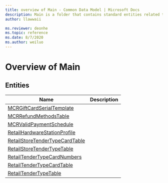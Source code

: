 ```yaml
---
title: overview of Main - Common Data Model | Microsoft Docs
description: Main is a folder that contains standard entities related to the Common Data Model.
author: llawwaii

ms.reviewer: deonhe
ms.topic: reference
ms.date: 8/7/2020
ms.author: weiluo
---
```


# Overview of Main


## Entities

|Name|Description|
|---|---|
|[MCRGiftCardSerialTemplate](MCRGiftCardSerialTemplate.md)||
|[MCRRefundMethodsTable](MCRRefundMethodsTable.md)||
|[MCRValidPaymentSchedule](MCRValidPaymentSchedule.md)||
|[RetailHardwareStationProfile](RetailHardwareStationProfile.md)||
|[RetailStoreTenderTypeCardTable](RetailStoreTenderTypeCardTable.md)||
|[RetailStoreTenderTypeTable](RetailStoreTenderTypeTable.md)||
|[RetailTenderTypeCardNumbers](RetailTenderTypeCardNumbers.md)||
|[RetailTenderTypeCardTable](RetailTenderTypeCardTable.md)||
|[RetailTenderTypeTable](RetailTenderTypeTable.md)||
